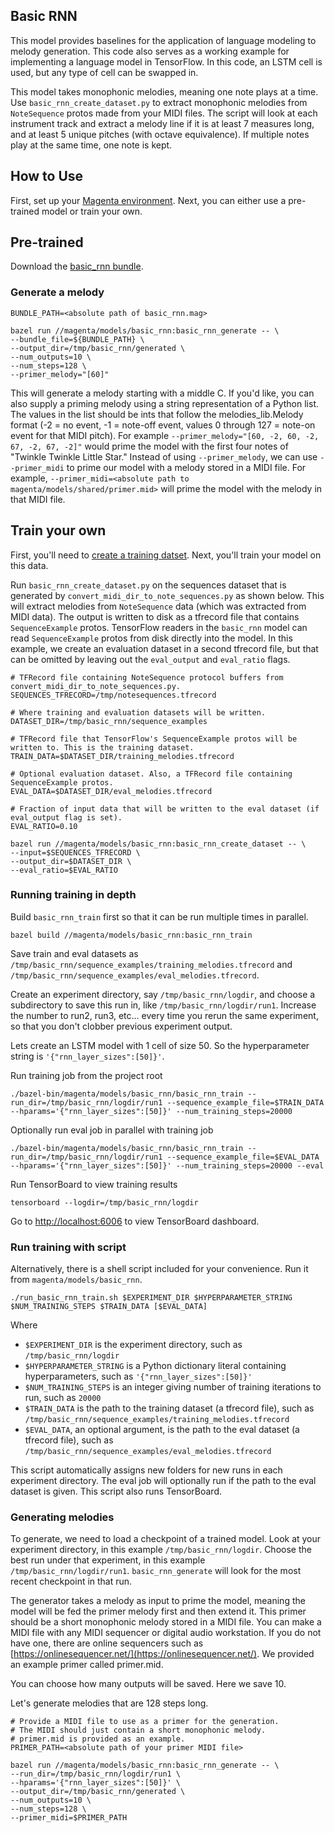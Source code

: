 ## Basic RNN

This model provides baselines for the application of language modeling to melody
generation. This code also serves as a working example for implementing a
language model in TensorFlow. In this code, an LSTM cell is used, but any type of cell can be swapped in.

This model takes monophonic melodies, meaning one note plays at a time. Use ```basic_rnn_create_dataset.py``` to extract monophonic melodies from ```NoteSequence``` protos made from your MIDI files. The script will look at each instrument track and extract a melody line if it is at least 7 measures long, and at least 5 unique pitches (with octave equivalence). If multiple notes play at the same time, one note is kept.

## How to Use

First, set up your [Magenta environment](https://github.com/tensorflow/magenta/blob/master/README.md). Next, you can either use a pre-trained model or train your own.

## Pre-trained

Download the [basic_rnn bundle](http://download.magenta.tensorflow.org/models/basic_rnn.mag).

### Generate a melody

```
BUNDLE_PATH=<absolute path of basic_rnn.mag>

bazel run //magenta/models/basic_rnn:basic_rnn_generate -- \
--bundle_file=${BUNDLE_PATH} \
--output_dir=/tmp/basic_rnn/generated \
--num_outputs=10 \
--num_steps=128 \
--primer_melody="[60]"
```

This will generate a melody starting with a middle C. If you'd like, you can also supply a priming melody using a string representation of a Python list. The values in the list should be ints that follow the melodies_lib.Melody format (-2 = no event, -1 = note-off event, values 0 through 127 = note-on event for that MIDI pitch). For example `--primer_melody="[60, -2, 60, -2, 67, -2, 67, -2]"` would prime the model with the first four notes of "Twinkle Twinkle Little Star." Instead of using `--primer_melody`, we can use `--primer_midi` to prime our model with a melody stored in a MIDI file. For example, `--primer_midi=<absolute path to magenta/models/shared/primer.mid>` will prime the model with the melody in that MIDI file.

## Train your own

First, you'll need to [create a training datset](https://github.com/tensorflow/magenta/blob/master/magenta/scripts/README.md). Next, you'll train your model on this data.

Run ```basic_rnn_create_dataset.py``` on the sequences dataset that is generated by ```convert_midi_dir_to_note_sequences.py``` as shown below. This will extract melodies from ```NoteSequence``` data (which was extracted from MIDI data). The output is written to disk as a tfrecord file that contains ```SequenceExample``` protos. TensorFlow readers in the ```basic_rnn``` model can read ```SequenceExample``` protos from disk directly into the model. In this example, we create an evaluation dataset in a second tfrecord file, but that can be omitted by leaving out the ```eval_output``` and ```eval_ratio``` flags.

```
# TFRecord file containing NoteSequence protocol buffers from convert_midi_dir_to_note_sequences.py.
SEQUENCES_TFRECORD=/tmp/notesequences.tfrecord

# Where training and evaluation datasets will be written.
DATASET_DIR=/tmp/basic_rnn/sequence_examples

# TFRecord file that TensorFlow's SequenceExample protos will be written to. This is the training dataset.
TRAIN_DATA=$DATASET_DIR/training_melodies.tfrecord

# Optional evaluation dataset. Also, a TFRecord file containing SequenceExample protos.
EVAL_DATA=$DATASET_DIR/eval_melodies.tfrecord

# Fraction of input data that will be written to the eval dataset (if eval_output flag is set).
EVAL_RATIO=0.10

bazel run //magenta/models/basic_rnn:basic_rnn_create_dataset -- \
--input=$SEQUENCES_TFRECORD \
--output_dir=$DATASET_DIR \
--eval_ratio=$EVAL_RATIO
```

### Running training in depth

Build ```basic_rnn_train``` first so that it can be run multiple times in parallel.

```bazel build //magenta/models/basic_rnn:basic_rnn_train```

Save train and eval datasets as ```/tmp/basic_rnn/sequence_examples/training_melodies.tfrecord``` and ```/tmp/basic_rnn/sequence_examples/eval_melodies.tfrecord```.

Create an experiment directory, say ```/tmp/basic_rnn/logdir```, and choose a subdirectory to save this run in, like ```/tmp/basic_rnn/logdir/run1```. Increase the number to run2, run3, etc... every time you rerun the same experiment, so that you don't clobber previous experiment output.

Lets create an LSTM model with 1 cell of size 50. So the hyperparameter string is ```'{"rnn_layer_sizes":[50]}'```.

Run training job from the project root

```./bazel-bin/magenta/models/basic_rnn/basic_rnn_train --run_dir=/tmp/basic_rnn/logdir/run1 --sequence_example_file=$TRAIN_DATA --hparams='{"rnn_layer_sizes":[50]}' --num_training_steps=20000```

Optionally run eval job in parallel with training job

```./bazel-bin/magenta/models/basic_rnn/basic_rnn_train --run_dir=/tmp/basic_rnn/logdir/run1 --sequence_example_file=$EVAL_DATA --hparams='{"rnn_layer_sizes":[50]}' --num_training_steps=20000 --eval```

Run TensorBoard to view training results

```tensorboard --logdir=/tmp/basic_rnn/logdir```

Go to [http://localhost:6006](http://localhost:6006) to view TensorBoard dashboard.

### Run training with script

Alternatively, there is a shell script included for your convenience. Run it from ```magenta/models/basic_rnn```.

```./run_basic_rnn_train.sh $EXPERIMENT_DIR $HYPERPARAMETER_STRING $NUM_TRAINING_STEPS $TRAIN_DATA [$EVAL_DATA]```

Where

* ```$EXPERIMENT_DIR``` is the experiment directory, such as ```/tmp/basic_rnn/logdir```
* ```$HYPERPARAMETER_STRING``` is a Python dictionary literal containing hyperparameters, such as ```'{"rnn_layer_sizes":[50]}'```
* ```$NUM_TRAINING_STEPS``` is an integer giving number of training iterations to run, such as ```20000```
* ```$TRAIN_DATA``` is the path to the training dataset (a tfrecord file), such as ```/tmp/basic_rnn/sequence_examples/training_melodies.tfrecord```
* ```$EVAL_DATA```, an optional argument, is the path to the eval dataset (a tfrecord file), such as ```/tmp/basic_rnn/sequence_examples/eval_melodies.tfrecord```

This script automatically assigns new folders for new runs in each experiment directory. The eval job will optionally run if the path to the eval dataset is given. This script also runs TensorBoard.

### Generating melodies

To generate, we need to load a checkpoint of a trained model. Look at your experiment directory, in this example ```/tmp/basic_rnn/logdir```. Choose the best run under that experiment, in this example ```/tmp/basic_rnn/logdir/run1```. ```basic_rnn_generate``` will look for the most recent checkpoint in that run.

The generator takes a melody as input to prime the model, meaning the model will be fed the primer melody first and then extend it. This primer should be a short monophonic melody stored in a MIDI file. You can make a MIDI file with any MIDI sequencer or digital audio workstation. If you do not have one, there are online sequencers such as [https://onlinesequencer.net/](https://onlinesequencer.net/). We provided an example primer called primer.mid.

You can choose how many outputs will be saved. Here we save 10.

Let's generate melodies that are 128 steps long.

```
# Provide a MIDI file to use as a primer for the generation.
# The MIDI should just contain a short monophonic melody.
# primer.mid is provided as an example.
PRIMER_PATH=<absolute path of your primer MIDI file>

bazel run //magenta/models/basic_rnn:basic_rnn_generate -- \
--run_dir=/tmp/basic_rnn/logdir/run1 \
--hparams='{"rnn_layer_sizes":[50]}' \
--output_dir=/tmp/basic_rnn/generated \
--num_outputs=10 \
--num_steps=128 \
--primer_midi=$PRIMER_PATH
```

